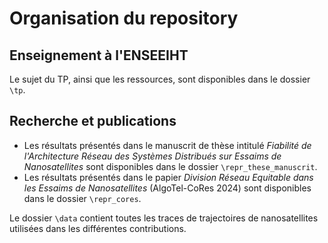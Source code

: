 # Organisation du repository

## Enseignement à l'ENSEEIHT 

Le sujet du TP, ainsi que les ressources, sont disponibles dans le dossier `\tp`. 

## Recherche et publications

 *  Les résultats présentés dans le manuscrit de thèse intitulé *Fiabilité de l'Architecture Réseau des Systèmes Distribués sur Essaims de Nanosatellites* sont disponibles dans le dossier `\repr_these_manuscrit`.
 *  Les résultats présentés dans le papier *Division Réseau Equitable dans les Essaims de Nanosatellites* (AlgoTel-CoRes 2024) sont disponibles dans le dossier `\repr_cores`.

 Le dossier `\data` contient toutes les traces de trajectoires de nanosatellites utilisées dans les différentes contributions. 